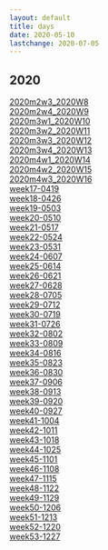 ```yaml
---
layout: default
title: days
date: 2020-05-10
lastchange: 2020-07-05
---
```


## 2020
[2020m2w3_2020W8](https://kun153.github.io/days/2020m2w3_2020W8)<br>
[2020m2w4_2020W9](https://kun153.github.io/days/2020m2w4_2020W9)<br>
[2020m3w1_2020W10](https://kun153.github.io/days/2020m3w1_2020W10)<br>
[2020m3w2_2020W11](https://kun153.github.io/days/2020m3w2_2020W11)<br>
[2020m3w3_2020W12](https://kun153.github.io/days/2020m3w3_2020W12)<br>
[2020m3w4_2020W13](https://kun153.github.io/days/2020m3w4_2020W13)<br>
[2020m4w1_2020W14](https://kun153.github.io/days/2020m4w1_2020W14)<br>
[2020m4w2_2020W15](https://kun153.github.io/days/2020m4w2_2020W15)<br>
[2020m4w3_2020W16](https://kun153.github.io/days/2020m4w3_2020W16)<br>
[week17-0419](https://kun153.github.io/days/2020/week17-0419)<br>
[week18-0426](https://kun153.github.io/days/2020/week18-0426)<br>
[week19-0503](https://kun153.github.io/days/2020/week19-0503)<br>
[week20-0510](https://kun153.github.io/days/2020/week20-0510)<br>
[week21-0517](https://kun153.github.io/days/2020/week21-0517)<br>
[week22-0524](https://kun153.github.io/days/2020/week22-0524)<br>
[week23-0531](https://kun153.github.io/days/2020/week23-0531)<br>
[week24-0607](https://kun153.github.io/days/2020/week24-0607)<br>
[week25-0614](https://kun153.github.io/days/2020/week25-0614)<br>
[week26-0621](https://kun153.github.io/days/2020/week26-0621)<br>
[week27-0628](https://kun153.github.io/days/2020/week27-0628)<br>
[week28-0705](https://kun153.github.io/days/2020/week28-0705)<br>
[week29-0712](./2020/week29-0712)<br>
[week30-0719](./2020/week30-0719)<br>
[week31-0726](./2020/week31-0726)<br>
[week32-0802](./2020/week32-0802)<br>
[week33-0809](./2020/week33-0809)<br>
[week34-0816](./2020/week34-0816)<br>
[week35-0823](./2020/week35-0823)<br>
[week36-0830](./2020/week36-0830)<br>
[week37-0906](./2020/week37-0906)<br>
[week38-0913](./2020/week38-0913)<br>
[week39-0920](./2020/week39-0920)<br>
[week40-0927](./2020/week40-0927)<br>
[week41-1004](./2020/week41-1004)<br>
[week42-1011](./2020/week42-1011)<br>
[week43-1018](./2020/week43-1018)<br>
[week44-1025](./2020/week44-1025)<br>
[week45-1101](./2020/week45-1101)<br>
[week46-1108](./2020/week46-1108)<br>
[week47-1115](./2020/week47-1115)<br>
[week48-1122](./2020/week48-1122)<br>
[week49-1129](./2020/week49-1129)<br>
[week50-1206](./2020/week50-1206)<br>
[week51-1213](./2020/week51-1213)<br>
[week52-1220](./2020/week52-1220)<br>
[week53-1227](./2020/week53-1227)<br>